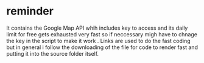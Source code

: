 # reminder


It contains the Google Map API whih includes key to access and its daily limit for free gets exhausted very fast so if neccessary migh have to chnage the key in the script to make it work .
Links are used to do the fast coding but in general i follow the downloading of the file for code to render fast and putting it into the source folder itself.
